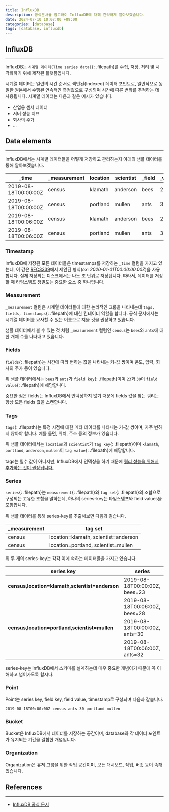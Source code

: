 ```yaml
---
title: InfluxDB
description: 공식문서를 참고하여 InfluxDB에 대해 간략하게 알아보겠습니다.
date: 2024-07-10 10:07:00 +09:00
categories: [database]
tags: [database, influxdb]
---
```


## InfluxDB
---

InfluxDB는 `시계열 데이터(Time series data)`{: .filepath}를 수집, 저장, 처리 및 시각화하기 위해 제작된 플랫폼입니다. 

시계열 데이터는 일련의 시간 순서로 색인된(Indexed) 데이터 포인트로, 일반적으로 동일한 원본에서 수행된 연속적인 측정값으로 구성되며 시간에 따른 변화를 추적하는 데 사용됩니다. 
시계열 데이터는 다음과 같은 예시가 있습니다.

- 산업용 센서 데이터
- 서버 성능 지표
- 회사의 주가
- ...

## Data elements
---

InfluxDB에서는 시계열 데이터들을 어떻게 저장하고 관리하는지 아래의 샘플 데이터를 통해 알아보겠습니다.

| _time                | _measurement | location | scientist | _field | _value |
|----------------------|--------------|----------|-----------|--------|--------|
| 2019-08-18T00:00:00Z | census       | klamath  | anderson  | bees   | 23     |
| 2019-08-18T00:00:00Z | census       | portland | mullen    | ants   | 30     |
| 2019-08-18T00:06:00Z | census       | klamath  | anderson  | bees   | 28     |
| 2019-08-18T00:06:00Z | census       | portland | mullen    | ants   | 32     |

### Timestamp

InfluxDB에 저장된 모든 데이터들은 timestamps를 저장하는 `_time` 컬럼을 가지고 있는데, 이 값은 [RFC3339](https://datatracker.ietf.org/doc/html/rfc3339)에서 제안된 형식(_ex: 2020-01-01T00:00:00.00Z_)을 사용합니다.
실제 저장되는 디스크에서는 나노 초 단위로 저장됩니다. 따라서, 데이터를 저장할 때 타임스탬프 정밀도는 중요한 요소 중 하나입니다.

### Measurement

`_measurement` 컬럼은 시계열 데이터들에 대한 논리적인 그룹을 나타내는데 `tags, fields, timestamps`{: .filepath}에 대한 컨테이너 역할을 합니다.
공식 문서에서는 시계열 데이터를 묘사할 수 있는 이름으로 지을 것을 권장하고 있습니다.

샘플 데이터에서 볼 수 있는 것 처럼 `_measurement` 컬럼인 `census`는 `bees`와 `ants`에 대한 개체 수를 나타내고 있습니다.

### Fields

`fields`{: .filepath}는 시간에 따라 변하는 값을 나타내는 키-값 쌍이며 온도, 압력, 회사의 주가 등이 있습니다.

위 샘플 데이터에서는 `bees`와 `ants`가 `field key`{: .filepath}이며 `23`과 `30`이 `field value`{: .filepath}에 해당합니다.

중요한 점은 fields는 InfluxDB에서 인덱싱하지 않기 때문에 fields 값을 찾는 쿼리는 항상 모든 fields 값을 스캔합니다.

### Tags

`tags`{: .filepath}는 특정 시점에 대한 메타 데이터를 나타내는 키-값 쌍이며, 자주 변하지 않아야 합니다. 예를 들면, 위치, 주소 등의 정보가 있습니다.

위 샘플 데이터에서는 `location`과 `scientist`가 `tag key`{: .filepath}이며 `klamath`, `portland`, `anderson`, `mullen`이 `tag value`{: .filepath}에 해당합니다.

tags는 필수 값이 아니지만, InfluxDB에서 인덱싱을 하기 때문에 [쿼리 성능을 위해서 추가하는 것이 권장됩니다.](https://docs.influxdata.com/influxdb/v2/reference/key-concepts/data-elements/#sample-data-series)

### Series

`series`{: .filepath}는 `measurement`{: .filepath}와 `tag set`{: .filepath}의 조합으로 구성되는 고유한 조합을 말하는데,  하나의 series-key는 타임스탬프와 field values을 포함합니다.

위 샘플 데이터를 통해 series-key를 추출해보면 다음과 같습니다.

| _measurement | tag set                              |
|--------------|--------------------------------------|
| census       | location=klamath, scientist=anderson |
| census       | location=portland, scientist=mullen  |

위 두 개의 series-key는 각각 이에 속하는 데이터들을 가지고 있습니다.

| series key                                 | series                        |
|--------------------------------------------|-------------------------------|
| **census,location=klamath,scientist=anderson** | 2019-08-18T00:00:00Z, bees=23 |
|                                            | 2019-08-18T00:06:00Z, bees=28 |
| **census,location=portland,scientist=mullen**  | 2019-08-18T00:00:00Z, ants=30 |
|                                            | 2019-08-18T00:06:00Z, ants=32 |

series-key는 InfluxDB에서 스키마를 설계하는데 매우 중요한 개념이기 때문에 꼭 이해하고 넘어가도록 합시다.

### Point

Point는 series key, field key, field value, timestamp로 구성되며 다음과 같습니다.

`2019-08-18T00:00:00Z census ants 30 portland mullen`

### Bucket

Bucket은 InfluxDB에서 데이터를 저장하는 공간이며, database와 각 데이터 포인트가 유지되는 기간을 결합한 개념입니다.

### Organization

Organization은 유저 그룹을 위한 작업 공간이며, 모든 대시보드, 작업, 버킷 등이 속해 있습니다.

## References
---

- [InfluxDB 공식 문서](https://docs.influxdata.com/influxdb/v2/get-started/)

